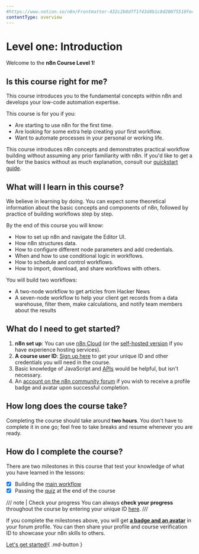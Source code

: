 ```yaml
---
#https://www.notion.so/n8n/Frontmatter-432c2b8dff1f43d4b1c8d20075510fe4
contentType: overview
---
```


<!-- vale from-microsoft.We = NO -->
<!-- vale from-microsoft.FirstPerson = NO -->
# Level one: Introduction

Welcome to the **n8n Course Level 1**!

## Is this course right for me?

This course introduces you to the fundamental concepts within n8n and develops your low-code automation expertise.

This course is for you if you:

- Are starting to use n8n for the first time.
- Are looking for some extra help creating your first workflow.
- Want to automate processes in your personal or working life.

This course introduces n8n concepts and demonstrates practical workflow building without assuming any prior familiarity with n8n. If you'd like to get a feel for the basics without as much explanation, consult our [quickstart guide](/tutorials/tutorial-first-workflow.md).

## What will I learn in this course?

We believe in learning by doing. You can expect some theoretical information about the basic concepts and components of n8n, followed by practice of building workflows step by step.

By the end of this course you will know:

- How to set up n8n and navigate the Editor UI.
- How n8n structures data.
- How to configure different node parameters and add credentials.
- When and how to use conditional logic in workflows.
- How to schedule and control workflows.
- How to import, download, and share workflows with others.

You will build two workflows:

- A two-node workflow to get articles from Hacker News
- A seven-node workflow to help your client get records from a data warehouse, filter them, make calculations, and notify team members about the results

## What do I need to get started?

1. **n8n set up**: You can use [n8n Cloud](/manage-cloud/index.md) (or the [self-hosted version](/hosting/installation/docker.md) if you have experience hosting services).
2. **A course user ID**: [Sign up here](https://n8n-community.typeform.com/to/PDEMrevI) to get your unique ID and other credentials you will need in the course.
3. Basic knowledge of JavaScript and [APIs](https://blog.n8n.io/what-are-apis-how-to-use-them-with-no-code/) would be helpful, but isn't necessary.
4. An [account on the n8n community forum](https://community.n8n.io/) if you wish to receive a profile badge and avatar upon successful completion.

## How long does the course take?

Completing the course should take around **two hours**. You don't have to complete it in one go; feel free to take breaks and resume whenever you are ready.

## How do I complete the course?

There are two milestones in this course that test your knowledge of what you have learned in the lessons:

- [x] Building the [main workflow](/courses/level-one/chapter-5/chapter-5.1.md)
- [x] Passing the [quiz](https://n8n-community.typeform.com/to/JMoBXeGA) at the end of the course

/// note | Check your progress
You can always **check your progress** throughout the course by entering your unique ID [here](https://internal.users.n8n.cloud/webhook/course-level-1/verify).
///

If you complete the milestones above, you will get [**a badge and an avatar**](https://community.n8n.io/badges/104/completed-n8n-course-level-1) in your forum profile. You can then share your profile and course verification ID to showcase your n8n skills to others.

[Let's get started!](/courses/level-one/chapter-1.md){ .md-button }
